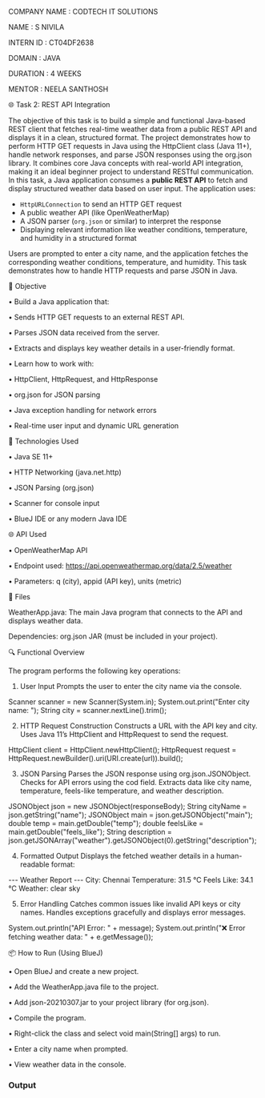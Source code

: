 COMPANY NAME : CODTECH IT SOLUTIONS

NAME : S NIVILA

INTERN ID : CT04DF2638

DOMAIN : JAVA

DURATION : 4 WEEKS

MENTOR : NEELA SANTHOSH

🌐 Task 2: REST API Integration

The objective of this task is to build a simple and functional Java-based REST client that fetches real-time weather data from a public REST API and displays it in a clean, structured format.
The project demonstrates how to perform HTTP GET requests in Java using the HttpClient class (Java 11+), handle network responses, and parse JSON responses using the org.json library. It combines core Java concepts with real-world API integration, making it an ideal beginner project to understand RESTful communication.
In this task, a Java application consumes a **public REST API** to fetch and display structured weather data based on user input. The application uses:

- `HttpURLConnection` to send an HTTP GET request
- A public weather API (like OpenWeatherMap)
- A JSON parser (`org.json` or similar) to interpret the response
- Displaying relevant information like weather conditions, temperature, and humidity in a structured format

Users are prompted to enter a city name, and the application fetches the corresponding weather conditions, temperature, and humidity. This task demonstrates how to handle HTTP requests and parse JSON in Java.

🎯 Objective

• Build a Java application that:

• Sends HTTP GET requests to an external REST API.

• Parses JSON data received from the server.

• Extracts and displays key weather details in a user-friendly format.

• Learn how to work with:

• HttpClient, HttpRequest, and HttpResponse

• org.json for JSON parsing

• Java exception handling for network errors

• Real-time user input and dynamic URL generation

📌 Technologies Used

• Java SE 11+

• HTTP Networking (java.net.http)

• JSON Parsing (org.json)

• Scanner for console input

• BlueJ IDE or any modern Java IDE

🌐 API Used

• OpenWeatherMap API

• Endpoint used: https://api.openweathermap.org/data/2.5/weather

• Parameters: q (city), appid (API key), units (metric)

📂 Files

WeatherApp.java: The main Java program that connects to the API and displays weather data.

Dependencies: org.json JAR (must be included in your project).

🔍 Functional Overview

The program performs the following key operations:

1. User Input
Prompts the user to enter the city name via the console.

Scanner scanner = new Scanner(System.in);
System.out.print("Enter city name: ");
String city = scanner.nextLine().trim();

2. HTTP Request Construction
Constructs a URL with the API key and city.
Uses Java 11’s HttpClient and HttpRequest to send the request.

HttpClient client = HttpClient.newHttpClient();
HttpRequest request = HttpRequest.newBuilder().uri(URI.create(url)).build();

3. JSON Parsing
Parses the JSON response using org.json.JSONObject.
Checks for API errors using the cod field.
Extracts data like city name, temperature, feels-like temperature, and weather description.

JSONObject json = new JSONObject(responseBody);
String cityName = json.getString("name");
JSONObject main = json.getJSONObject("main");
double temp = main.getDouble("temp");
double feelsLike = main.getDouble("feels_like");
String description = json.getJSONArray("weather").getJSONObject(0).getString("description");

4. Formatted Output
Displays the fetched weather details in a human-readable format:

--- Weather Report ---
City: Chennai
Temperature: 31.5 °C
Feels Like: 34.1 °C
Weather: clear sky

5. Error Handling
Catches common issues like invalid API keys or city names.
Handles exceptions gracefully and displays error messages.

System.out.println("API Error: " + message);
System.out.println("❌ Error fetching weather data: " + e.getMessage());


📦 How to Run (Using BlueJ)

• Open BlueJ and create a new project.

• Add the WeatherApp.java file to the project.

• Add json-20210307.jar to your project library (for org.json).

• Compile the program.

• Right-click the class and select void main(String[] args) to run.

• Enter a city name when prompted.

• View weather data in the console.

### Output

